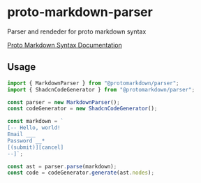 # proto-markdown-parser

Parser and rendeder for proto markdown syntax

[Proto Markdown Syntax Documentation](https://www.protomarkdown.org/documentation)

## Usage

```ts
import { MarkdownParser } from "@protomarkdown/parser";
import { ShadcnCodeGenerator } from "@protomarkdown/parser";

const parser = new MarkdownParser();
const codeGenerator = new ShadcnCodeGenerator();

const markdown = `
[-- Hello, world!
Email ___
Password __*
[(submit)][cancel]
--]`;

const ast = parser.parse(markdown);
const code = codeGenerator.generate(ast.nodes);
```